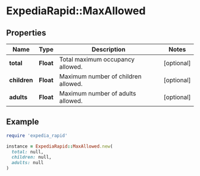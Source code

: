 # ExpediaRapid::MaxAllowed

## Properties

| Name | Type | Description | Notes |
| ---- | ---- | ----------- | ----- |
| **total** | **Float** | Total maximum occupancy allowed. | [optional] |
| **children** | **Float** | Maximum number of children allowed. | [optional] |
| **adults** | **Float** | Maximum number of adults allowed. | [optional] |

## Example

```ruby
require 'expedia_rapid'

instance = ExpediaRapid::MaxAllowed.new(
  total: null,
  children: null,
  adults: null
)
```

